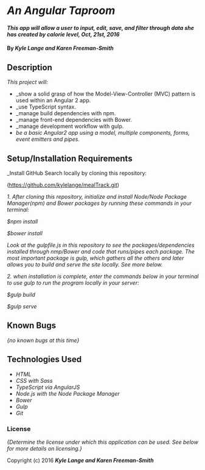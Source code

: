 # _An Angular Taproom_

#### _This app will allow a user to input, edit, save, and filter through data she has created by calorie level, Oct, 21st, 2016_

#### By _**Kyle Lange and Karen Freeman-Smith**_

## Description

_This project will:_

* _show a solid grasp of how the Model-View-Controller (MVC) pattern is used within an Angular 2 app.
* _use TypeScript syntax.
* _manage build dependencies with npm.
* _manage front-end dependencies with Bower.
* _manage development workflow with gulp.
* _be a basic Angular2 app using a model, multiple components, forms, event emitters and pipes._

## Setup/Installation Requirements

_Install GitHub Search locally by cloning this repository:

(https://github.com/kylelange/mealTrack.git)

_1. After cloning this repository, initialize and install Node/Node Package Manager(npm) and Bower packages by running these commands in your terminal:_

  _$npm install_

  _$bower install_

_Look at the gulpfile.js in this repository to see the packages/dependencies installed through nmp/Bower and code that runs/pipes each package.  The most important package is gulp, which gathers all the others and later allows you to build and serve the site locally.  See more below._

_2. when installation is complete, enter the commands below in your terminal to use gulp to run the program locally in your server:_

  _$gulp build_

  _$gulp serve_


## Known Bugs

_{no known bugs at this time}_


## Technologies Used

* _HTML_
* _CSS with Sass_
* _TypeScript via AngularJS_
* _Node.js with the Node Package Manager_
* _Bower_
* _Gulp_
* _Git_


### License

*{Determine the license under which this application can be used.  See below for more details on licensing.}*

Copyright (c) 2016 **_Kyle Lange and Karen Freeman-Smith_**
